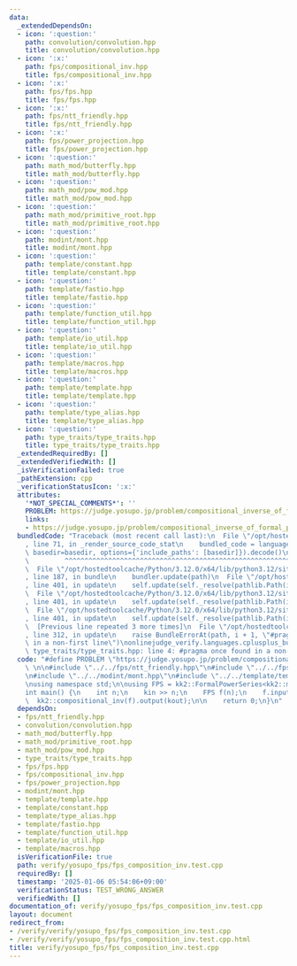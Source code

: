 ```yaml
---
data:
  _extendedDependsOn:
  - icon: ':question:'
    path: convolution/convolution.hpp
    title: convolution/convolution.hpp
  - icon: ':x:'
    path: fps/compositional_inv.hpp
    title: fps/compositional_inv.hpp
  - icon: ':x:'
    path: fps/fps.hpp
    title: fps/fps.hpp
  - icon: ':x:'
    path: fps/ntt_friendly.hpp
    title: fps/ntt_friendly.hpp
  - icon: ':x:'
    path: fps/power_projection.hpp
    title: fps/power_projection.hpp
  - icon: ':question:'
    path: math_mod/butterfly.hpp
    title: math_mod/butterfly.hpp
  - icon: ':question:'
    path: math_mod/pow_mod.hpp
    title: math_mod/pow_mod.hpp
  - icon: ':question:'
    path: math_mod/primitive_root.hpp
    title: math_mod/primitive_root.hpp
  - icon: ':question:'
    path: modint/mont.hpp
    title: modint/mont.hpp
  - icon: ':question:'
    path: template/constant.hpp
    title: template/constant.hpp
  - icon: ':question:'
    path: template/fastio.hpp
    title: template/fastio.hpp
  - icon: ':question:'
    path: template/function_util.hpp
    title: template/function_util.hpp
  - icon: ':question:'
    path: template/io_util.hpp
    title: template/io_util.hpp
  - icon: ':question:'
    path: template/macros.hpp
    title: template/macros.hpp
  - icon: ':question:'
    path: template/template.hpp
    title: template/template.hpp
  - icon: ':question:'
    path: template/type_alias.hpp
    title: template/type_alias.hpp
  - icon: ':question:'
    path: type_traits/type_traits.hpp
    title: type_traits/type_traits.hpp
  _extendedRequiredBy: []
  _extendedVerifiedWith: []
  _isVerificationFailed: true
  _pathExtension: cpp
  _verificationStatusIcon: ':x:'
  attributes:
    '*NOT_SPECIAL_COMMENTS*': ''
    PROBLEM: https://judge.yosupo.jp/problem/compositional_inverse_of_formal_power_series_large
    links:
    - https://judge.yosupo.jp/problem/compositional_inverse_of_formal_power_series_large
  bundledCode: "Traceback (most recent call last):\n  File \"/opt/hostedtoolcache/Python/3.12.0/x64/lib/python3.12/site-packages/onlinejudge_verify/documentation/build.py\"\
    , line 71, in _render_source_code_stat\n    bundled_code = language.bundle(stat.path,\
    \ basedir=basedir, options={'include_paths': [basedir]}).decode()\n          \
    \         ^^^^^^^^^^^^^^^^^^^^^^^^^^^^^^^^^^^^^^^^^^^^^^^^^^^^^^^^^^^^^^^^^^^^^^^^^^^^^^^^^\n\
    \  File \"/opt/hostedtoolcache/Python/3.12.0/x64/lib/python3.12/site-packages/onlinejudge_verify/languages/cplusplus.py\"\
    , line 187, in bundle\n    bundler.update(path)\n  File \"/opt/hostedtoolcache/Python/3.12.0/x64/lib/python3.12/site-packages/onlinejudge_verify/languages/cplusplus_bundle.py\"\
    , line 401, in update\n    self.update(self._resolve(pathlib.Path(included), included_from=path))\n\
    \  File \"/opt/hostedtoolcache/Python/3.12.0/x64/lib/python3.12/site-packages/onlinejudge_verify/languages/cplusplus_bundle.py\"\
    , line 401, in update\n    self.update(self._resolve(pathlib.Path(included), included_from=path))\n\
    \  File \"/opt/hostedtoolcache/Python/3.12.0/x64/lib/python3.12/site-packages/onlinejudge_verify/languages/cplusplus_bundle.py\"\
    , line 401, in update\n    self.update(self._resolve(pathlib.Path(included), included_from=path))\n\
    \  [Previous line repeated 3 more times]\n  File \"/opt/hostedtoolcache/Python/3.12.0/x64/lib/python3.12/site-packages/onlinejudge_verify/languages/cplusplus_bundle.py\"\
    , line 312, in update\n    raise BundleErrorAt(path, i + 1, \"#pragma once found\
    \ in a non-first line\")\nonlinejudge_verify.languages.cplusplus_bundle.BundleErrorAt:\
    \ type_traits/type_traits.hpp: line 4: #pragma once found in a non-first line\n"
  code: "#define PROBLEM \"https://judge.yosupo.jp/problem/compositional_inverse_of_formal_power_series_large\"\
    \ \n\n#include \"../../fps/ntt_friendly.hpp\"\n#include \"../../fps/compositional_inv.hpp\"\
    \n#include \"../../modint/mont.hpp\"\n#include \"../../template/template.hpp\"\
    \nusing namespace std;\n\nusing FPS = kk2::FormalPowerSeries<kk2::mont998>;\n\n\
    int main() {\n    int n;\n    kin >> n;\n    FPS f(n);\n    f.input(kin);\n  \
    \  kk2::compositional_inv(f).output(kout);\n\n    return 0;\n}\n"
  dependsOn:
  - fps/ntt_friendly.hpp
  - convolution/convolution.hpp
  - math_mod/butterfly.hpp
  - math_mod/primitive_root.hpp
  - math_mod/pow_mod.hpp
  - type_traits/type_traits.hpp
  - fps/fps.hpp
  - fps/compositional_inv.hpp
  - fps/power_projection.hpp
  - modint/mont.hpp
  - template/template.hpp
  - template/constant.hpp
  - template/type_alias.hpp
  - template/fastio.hpp
  - template/function_util.hpp
  - template/io_util.hpp
  - template/macros.hpp
  isVerificationFile: true
  path: verify/yosupo_fps/fps_composition_inv.test.cpp
  requiredBy: []
  timestamp: '2025-01-06 05:54:06+09:00'
  verificationStatus: TEST_WRONG_ANSWER
  verifiedWith: []
documentation_of: verify/yosupo_fps/fps_composition_inv.test.cpp
layout: document
redirect_from:
- /verify/verify/yosupo_fps/fps_composition_inv.test.cpp
- /verify/verify/yosupo_fps/fps_composition_inv.test.cpp.html
title: verify/yosupo_fps/fps_composition_inv.test.cpp
---
```

